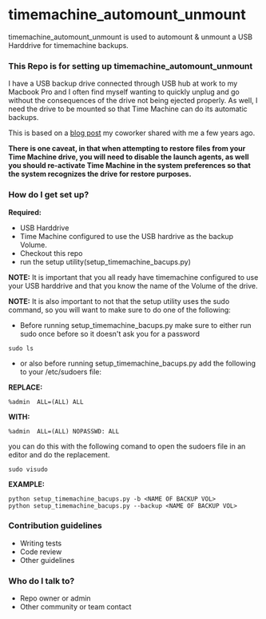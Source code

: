 # timemachine_automount_unmount #

timemachine_automount_unmount is used to automount & unmount a USB Harddrive for timemachine backups.

### This Repo is for setting up timemachine_automount_unmount  ###

I have a USB backup drive connected through USB hub at work to my Macbook Pro and I often find myself wanting to quickly unplug and go without the consequences of the drive not being ejected properly. As well, I need the drive to be mounted so that Time Machine can do its automatic backups.

This is based on a [blog post](http://somethinginteractive.com/blog/2013/07/24/time-machine-auto-mountunmount-drive-os-x/) my coworker shared with me a few years ago.

**There is one caveat, in that when attempting to restore files from your Time Machine drive, you will need to disable the launch agents, as well you should re-activate Time Machine in the system preferences so that the system recognizes the drive for restore purposes.**


### How do I get set up? ###

**Required:**
* USB Harddrive
* Time Machine configured to use the USB hardrive as the backup Volume.
* Checkout this repo
* run the setup utility(setup_timemachine_bacups.py)

**NOTE:** It is important that you all ready have timemachine configured to use your USB harddrive and that you know the name of the Volume of the drive.

**NOTE:** It is also important to not that the setup utility uses the sudo command, so you will want to make sure to do one of the following:

* Before running setup_timemachine_bacups.py make sure to either run sudo once before so it doesn't ask you for a password
```
sudo ls

```

* or also before running setup_timemachine_bacups.py add the following to your /etc/sudoers file:

**REPLACE:**
```
%admin  ALL=(ALL) ALL
```
**WITH:**
```
%admin  ALL=(ALL) NOPASSWD: ALL
```

you can do this with the following comand to open the sudoers file in an editor and do the replacement.
```
sudo visudo
```

**EXAMPLE:**
```
python setup_timemachine_bacups.py -b <NAME OF BACKUP VOL>
python setup_timemachine_bacups.py --backup <NAME OF BACKUP VOL>
```

### Contribution guidelines ###

* Writing tests
* Code review
* Other guidelines

### Who do I talk to? ###

* Repo owner or admin
* Other community or team contact

